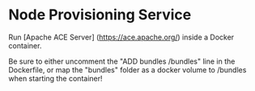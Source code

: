 Node Provisioning Service
=========================

Run [Apache ACE Server] (https://ace.apache.org/) inside a Docker container.

Be sure to either uncomment the "ADD bundles /bundles" line in the Dockerfile,
or map the "bundles" folder as a docker volume to /bundles when starting the container! 

